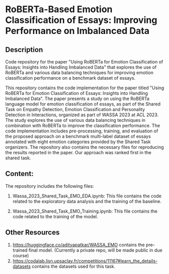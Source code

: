 # RoBERTa-Based Emotion Classification of Essays: Improving Performance on Imbalanced Data

## Description
Code repository for the paper "Using RoBERTa for Emotion Classification of Essays: Insights into Handling Imbalanced Data" that explores the use of RoBERTa and various data balancing techniques for improving emotion classification performance on a benchmark dataset of essays.

This repository contains the code implementation for the paper titled "Using RoBERTa for Emotion Classification of Essays: Insights into Handling Imbalanced Data". The paper presents a study on using the RoBERTa language model for emotion classification of essays, as part of the Shared Task on Empathy Detection, Emotion Classification and Personality Detection in Interactions, organized as part of WASSA 2023 at ACL 2023. The study explores the use of various data balancing techniques in combination with RoBERTa to improve the classification performance. The code implementation includes pre-processing, training, and evaluation of the proposed approach on a benchmark multi-label dataset of essays annotated with eight emotion categories provided by the Shared Task organizers. The repository also contains the necessary files for reproducing the results reported in the paper. Our approach was ranked first in the shared task.

## Content:

The repository includes the following files:

1. Wassa_2023_Shared_Task_EMO_EDA.ipynb: This file contains the code related to the exploratory data analysis and the training of the baseline.

2. Wassa_2023_Shared_Task_EMO_Training.ipynb: This file contains the code related to the training of the model.

## Other Resources
1. https://huggingface.co/adityapatkar/WASSA_EMO contains the pre-trained final model. (Currently a private repo, will be made public in due course)
2. https://codalab.lisn.upsaclay.fr/competitions/11167#learn_the_details-datasets contains the datasets used for this task.
